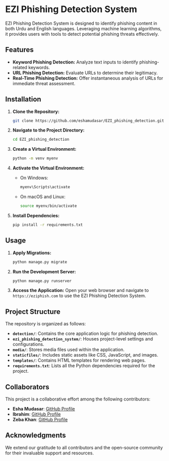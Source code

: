 # EZI Phishing Detection System

EZI Phishing Detection System is designed to identify phishing content in both Urdu and English languages. Leveraging machine learning algorithms, it provides users with tools to detect potential phishing threats effectively.

## Features

- **Keyword Phishing Detection:** Analyze text inputs to identify phishing-related keywords.
- **URL Phishing Detection:** Evaluate URLs to determine their legitimacy.
- **Real-Time Phishing Detection:** Offer instantaneous analysis of URLs for immediate threat assessment.

## Installation

1. **Clone the Repository:**
   ```bash
   git clone https://github.com/eshamudasar/EZI_phishing_detection.git
   ```

2. **Navigate to the Project Directory:**
   ```bash
   cd EZI_phishing_detection
   ```

3. **Create a Virtual Environment:**
   ```bash
   python -m venv myenv
   ```

4. **Activate the Virtual Environment:**
   - On Windows:
     ```bash
     myenv\Scripts\activate
     ```
   - On macOS and Linux:
     ```bash
     source myenv/bin/activate
     ```

5. **Install Dependencies:**
   ```bash
   pip install -r requirements.txt
   ```

## Usage

1. **Apply Migrations:**
   ```bash
   python manage.py migrate
   ```

2. **Run the Development Server:**
   ```bash
   python manage.py runserver
   ```

3. **Access the Application:**
   Open your web browser and navigate to `https://eziphish.com` to use the EZI Phishing Detection System.

## Project Structure

The repository is organized as follows:

- **`detection/`**: Contains the core application logic for phishing detection.
- **`ezi_phishing_detection_system/`**: Houses project-level settings and configurations.
- **`media/`**: Stores media files used within the application.
- **`staticfiles/`**: Includes static assets like CSS, JavaScript, and images.
- **`templates/`**: Contains HTML templates for rendering web pages.
- **`requirements.txt`**: Lists all the Python dependencies required for the project.

## Collaborators

This project is a collaborative effort among the following contributors:

- **Esha Mudasar**: [GitHub Profile](https://github.com/eshamudasar)
- **Ibrahim**: [GitHub Profile](https://github.com/ibrahim12)
- **Zeba Khan**: [GitHub Profile](https://github.com/Zebakhan20)


## Acknowledgments

We extend our gratitude to all contributors and the open-source community for their invaluable support and resources.
```
